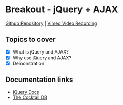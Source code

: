 # Breakout - jQuery + AJAX
[Github Repository](https://github.com/Alfredo08/Breakouts/tree/main/jQuery%20%2B%20AJAX%20Breakout) | [Vimeo Video Recording](https://vimeo.com/846799520/f33b02b76c?share=copy)

## Topics to cover
* [X] What is jQuery and AJAX?
* [X] Why use jQuery and AJAX?
* [X] Demonstration

## Documentation links
* [jQuery Docs](https://api.jquery.com/)
* [The Cocktail DB](https://www.thecocktaildb.com/)
